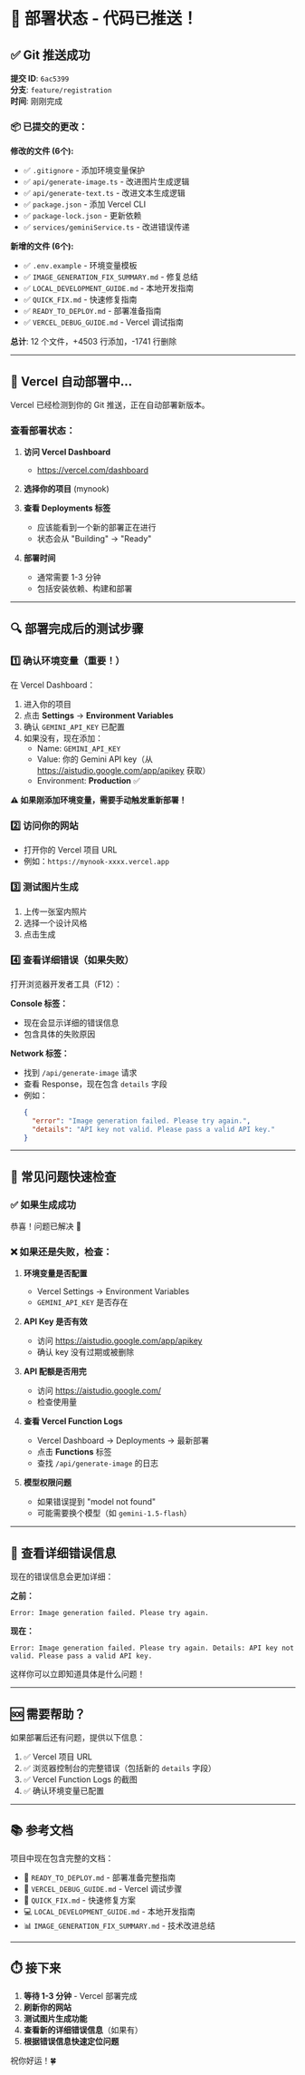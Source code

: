 # 🎉 部署状态 - 代码已推送！

## ✅ Git 推送成功

**提交 ID**: `6ac5399`  
**分支**: `feature/registration`  
**时间**: 刚刚完成  

### 📦 已提交的更改：

**修改的文件 (6个):**
- ✅ `.gitignore` - 添加环境变量保护
- ✅ `api/generate-image.ts` - 改进图片生成逻辑
- ✅ `api/generate-text.ts` - 改进文本生成逻辑
- ✅ `package.json` - 添加 Vercel CLI
- ✅ `package-lock.json` - 更新依赖
- ✅ `services/geminiService.ts` - 改进错误传递

**新增的文件 (6个):**
- ✅ `.env.example` - 环境变量模板
- ✅ `IMAGE_GENERATION_FIX_SUMMARY.md` - 修复总结
- ✅ `LOCAL_DEVELOPMENT_GUIDE.md` - 本地开发指南
- ✅ `QUICK_FIX.md` - 快速修复指南
- ✅ `READY_TO_DEPLOY.md` - 部署准备指南
- ✅ `VERCEL_DEBUG_GUIDE.md` - Vercel 调试指南

**总计**: 12 个文件，+4503 行添加，-1741 行删除

---

## 🚀 Vercel 自动部署中...

Vercel 已经检测到你的 Git 推送，正在自动部署新版本。

### 查看部署状态：

1. **访问 Vercel Dashboard**
   - https://vercel.com/dashboard
   
2. **选择你的项目** (mynook)

3. **查看 Deployments 标签**
   - 应该能看到一个新的部署正在进行
   - 状态会从 "Building" → "Ready"

4. **部署时间**
   - 通常需要 1-3 分钟
   - 包括安装依赖、构建和部署

---

## 🔍 部署完成后的测试步骤

### 1️⃣ 确认环境变量（重要！）

在 Vercel Dashboard：
1. 进入你的项目
2. 点击 **Settings** → **Environment Variables**
3. 确认 `GEMINI_API_KEY` 已配置
4. 如果没有，现在添加：
   - Name: `GEMINI_API_KEY`
   - Value: 你的 Gemini API key（从 https://aistudio.google.com/app/apikey 获取）
   - Environment: **Production** ✅

**⚠️ 如果刚添加环境变量，需要手动触发重新部署！**

### 2️⃣ 访问你的网站

- 打开你的 Vercel 项目 URL
- 例如：`https://mynook-xxxx.vercel.app`

### 3️⃣ 测试图片生成

1. 上传一张室内照片
2. 选择一个设计风格
3. 点击生成

### 4️⃣ 查看详细错误（如果失败）

打开浏览器开发者工具（F12）：

**Console 标签：**
- 现在会显示详细的错误信息
- 包含具体的失败原因

**Network 标签：**
- 找到 `/api/generate-image` 请求
- 查看 Response，现在包含 `details` 字段
- 例如：
  ```json
  {
    "error": "Image generation failed. Please try again.",
    "details": "API key not valid. Please pass a valid API key."
  }
  ```

---

## 🎯 常见问题快速检查

### ✅ 如果生成成功
恭喜！问题已解决 🎉

### ❌ 如果还是失败，检查：

1. **环境变量是否配置**
   - Vercel Settings → Environment Variables
   - `GEMINI_API_KEY` 是否存在

2. **API Key 是否有效**
   - 访问 https://aistudio.google.com/app/apikey
   - 确认 key 没有过期或被删除

3. **API 配额是否用完**
   - 访问 https://aistudio.google.com/
   - 检查使用量

4. **查看 Vercel Function Logs**
   - Vercel Dashboard → Deployments → 最新部署
   - 点击 **Functions** 标签
   - 查找 `/api/generate-image` 的日志

5. **模型权限问题**
   - 如果错误提到 "model not found"
   - 可能需要换个模型（如 `gemini-1.5-flash`）

---

## 📝 查看详细错误信息

现在的错误信息会更加详细：

**之前：**
```
Error: Image generation failed. Please try again.
```

**现在：**
```
Error: Image generation failed. Please try again. Details: API key not valid. Please pass a valid API key.
```

这样你可以立即知道具体是什么问题！

---

## 🆘 需要帮助？

如果部署后还有问题，提供以下信息：

1. ✅ Vercel 项目 URL
2. ✅ 浏览器控制台的完整错误（包括新的 `details` 字段）
3. ✅ Vercel Function Logs 的截图
4. ✅ 确认环境变量已配置

---

## 📚 参考文档

项目中现在包含完整的文档：

- 📖 `READY_TO_DEPLOY.md` - 部署准备完整指南
- 🔧 `VERCEL_DEBUG_GUIDE.md` - Vercel 调试步骤
- 🚀 `QUICK_FIX.md` - 快速修复方案
- 💻 `LOCAL_DEVELOPMENT_GUIDE.md` - 本地开发指南
- 📊 `IMAGE_GENERATION_FIX_SUMMARY.md` - 技术改进总结

---

## ⏱️ 接下来

1. **等待 1-3 分钟** - Vercel 部署完成
2. **刷新你的网站**
3. **测试图片生成功能**
4. **查看新的详细错误信息**（如果有）
5. **根据错误信息快速定位问题**

祝你好运！🍀

